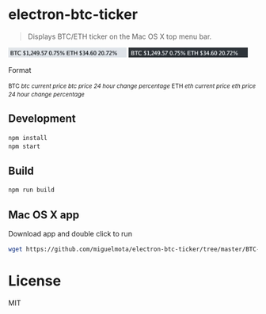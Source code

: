 # electron-btc-ticker

> Displays BTC/ETH ticker on the Mac OS X top menu bar.

<img src="./screenshot.png" height="20" />
<img src="./screenshot_dark.png" height="20" />

Format

<small>BTC *btc current price* *btc price 24 hour change percentage* ETH *eth current price* *eth price 24 hour change percentage*</small>

## Development

```bash
npm install
npm start
```

## Build

```bash
npm run build
```

## Mac OS X app

Download app and double click to run

```bash
wget https://github.com/miguelmota/electron-btc-ticker/tree/master/BTC-ETH%20Ticker-darwin-x64/BTC-ETH%20Ticker.app
```

# License

MIT

